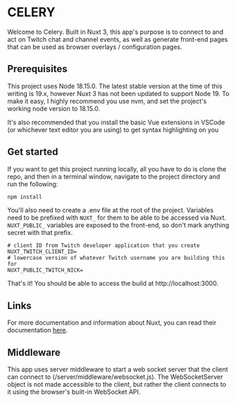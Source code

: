 # CELERY
Welcome to Celery. Built in Nuxt 3, this app's purpose is to connect to and act on Twitch chat and channel events, as well as generate front-end pages that can be used as browser overlays / configuration pages.

## Prerequisites
This project uses Node 18.15.0. The latest stable version at the time of this writing is 19.x, however Nuxt 3 has not been updated to support Node 19. To make it easy, I highly recommend you use nvm, and set the project's working node version to 18.15.0.

It's also recommended that you install the basic Vue extensions in VSCode (or whichever text editor you are using) to get syntax highlighting on you

## Get started
If you want to get this project running locally, all you have to do is clone the repo, and then in a terminal window, navigate to the project directory and run the following:

```bash
npm install
```

You'll also need to create a .env file at the root of the project. Variables need to be prefixed with `NUXT_` for them to be able to be accessed via Nuxt. `NUXT_PUBLIC_` variables are exposed to the front-end, so don't mark anything secret with that prefix.
```
# client ID from Twitch developer application that you create
NUXT_TWITCH_CLIENT_ID=
# lowercase version of whatever Twitch username you are building this for
NUXT_PUBLIC_TWITCH_NICK=
```

That's it! You should be able to access the build at http://localhost:3000.

## Links
For more documentation and information about Nuxt, you can read their documentation [here](https://nuxt.com/docs/getting-started/introduction).

## Middleware
This app uses server middleware to start a web socket server that the client can connect to (/server/middleware/websocket.js). The WebSocketServer object is not made accessible to the client, but rather the client connects to it using the browser's built-in WebSocket API.
